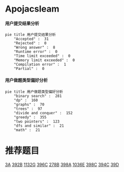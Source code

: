 # Apojacsleam

<!-- tabs:start -->



#### **用户提交结果分析**

```mermaid
pie title 用户提交结果分析
    "Accepted" :  31
    "Rejected" :  0
    "Wrong answer" :  8
    "Runtime error" :  0
    "Time limit exceeded" :  0
    "Memory limit exceeded" :  0
    "Compilation error" :  1
    "Partial" :  0
```

#### **用户做题类型偏好分析**

```mermaid
pie title 用户做题类型偏好分析
    "binary search" :  281
    "dp" :  160
    "graphs" :  70
    "trees" :  97
    "divide and conquer" :  152
    "greedy" :  355
    "two pointers" :  123
    "dfs and similar" :  21
    "math" :  21
```



<!-- tabs:end -->
# 推荐题目
[3A](https://codeforces.com/contest/3/problem/A)
[392B](https://codeforces.com/contest/392/problem/B)
[1132G](https://codeforces.com/contest/1132/problem/G)
[396C](https://codeforces.com/contest/396/problem/C)
[278B](https://codeforces.com/contest/278/problem/B)
[398A](https://codeforces.com/contest/398/problem/A)
[1036E](https://codeforces.com/contest/1036/problem/E)
[398C](https://codeforces.com/contest/398/problem/C)
[394C](https://codeforces.com/contest/394/problem/C)
[39D](https://codeforces.com/contest/39/problem/D)
